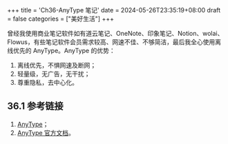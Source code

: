+++
title = 'Ch36-AnyType 笔记'
date = 2024-05-26T23:35:19+08:00
draft = false
categories = ["美好生活"]
+++

曾经我使用商业笔记软件如有道云笔记、OneNote、印象笔记、Notion、wolai、Flowus，有些笔记软件会员需求较高、网速不佳、不够简洁，最后我全心使用离线优先的 AnyType。AnyType 的优势：

1. 离线优先，不惧网速及断网；
2. 轻量级，无广告，无干扰；
3. 尊重隐私，去中心化。

## 36.1 参考链接

1. [AnyType](https://anytype.io/)；
2. [AnyType 官方文档](https://doc.anytype.io/anytype-docs/v/documentation_cn/jian-jie/readme/onboarding)。
